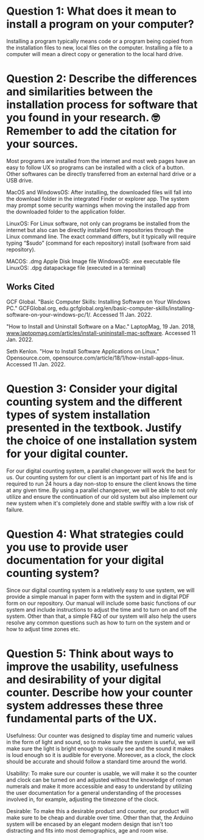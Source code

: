 # Question 1: What does it mean to install a program on your computer?

Installing a program typically means code or a program being copied from the installation files to new, local files on the computer. Installing a file to a computer will mean a direct copy or generation to the local hard drive.

# Question 2: Describe the differences and similarities between the installation process for software that you found in your research. 🤓Remember to add the citation for your sources.

Most programs are installed from the internet and most web pages have an easy to follow UX so programs can be installed with a click of a button. Other softwares can be directly transferred from an external hard drive or a USB drive. 

MacOS and WindowsOS: After installing, the downloaded files will fall into the download folder in the integrated Finder or explorer app. The system may prompt some security warnings when moving the installed app from the downloaded folder to the application folder. 

LinuxOS: For Linux software, not only can programs be installed from the internet but also can be directly installed from repositories through the Linux command line. The exact command differs, but it typically will require typing “$sudo” (command for each repository) install (software from said repository).

MACOS: .dmg Apple Disk Image file
WindowsOS: .exe executable file
LinuxOS: .dpg datapackage file (executed in a terminal)

## Works Cited

GCF Global. "Basic Computer Skills: Installing Software on Your Windows PC." GCFGlobal.org, edu.gcfglobal.org/en/basic-computer-skills/installing-software-on-your-windows-pc/1/. Accessed 11 Jan. 2022.

"How to Install and Uninstall Software on a Mac." LaptopMag, 19 Jan. 2018, www.laptopmag.com/articles/install-unininstall-mac-software. Accessed 11 Jan. 2022.

Seth Kenlon. "How to Install Software Applications on Linux." Opensource.com, opensource.com/article/18/1/how-install-apps-linux. Accessed 11 Jan. 2022.

# Question 3: Consider  your digital counting system and the different types of system installation presented in the textbook. Justify the choice of one installation system for your digital counter. 

For our digital counting system, a parallel changeover will work the best for us. Our counting system for our client is an important part of his life and is required to run 24 hours a day non-stop to ensure the client knows the time at any given time. By using a parallel changeover, we will be able to not only utilize and ensure the continuation of our old system but also implement our new system when it's completely done and stable swiftly with a low risk of failure. 

# Question 4: What strategies could you use to provide user documentation for your digital counting system?

Since our digital counting system is a relatively easy to use system, we will provide a simple manual in paper form with the system and in digital PDF form on our repository. Our manual will include some basic functions of our system and include instructions to adjust the time and to turn on and off the system. Other than that, a simple F&Q of our system will also help the users resolve any common questions such as how to turn on the system and or how to adjust time zones etc. 

# Question 5: Think about ways to improve the usability, usefulness and desirability of your digital counter. Describe how your counter system addresses these three fundamental parts of the UX.

Usefulness: Our counter was designed to display time and numeric values in the form of light and sound, so to make sure the system is useful, we will make sure the light is bright enough to visually see and the sound it makes is loud enough so it is audible for everyone. Moreover, as a clock, the clock should be accurate and should follow a standard time around the world. 

Usability: To make sure our counter is usable, we will make it so the counter and clock can be turned on and adjusted without the knowledge of roman numerals and make it more accessible and easy to understand by utilizing the user documentation for a general understanding of the processes involved in, for example, adjusting the timezone of the clock. 

Desirable: To make this a desirable product and counter, our product will make sure to be cheap and durable over time. Other than that, the Arduino system will be encased by an elegant modern design that isn't too distracting and fits into most demographics, age and room wise. 
